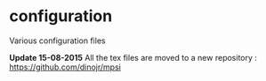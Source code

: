 # configuration
Various configuration files

**Update 15-08-2015**
All the tex files are moved to a new repository : https://github.com/dinojr/mpsi
